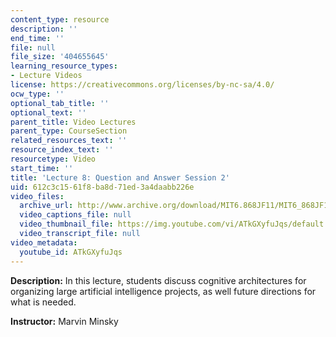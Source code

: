```yaml
---
content_type: resource
description: ''
end_time: ''
file: null
file_size: '404655645'
learning_resource_types:
- Lecture Videos
license: https://creativecommons.org/licenses/by-nc-sa/4.0/
ocw_type: ''
optional_tab_title: ''
optional_text: ''
parent_title: Video Lectures
parent_type: CourseSection
related_resources_text: ''
resource_index_text: ''
resourcetype: Video
start_time: ''
title: 'Lecture 8: Question and Answer Session 2'
uid: 612c3c15-61f8-ba8d-71ed-3a4daabb226e
video_files:
  archive_url: http://www.archive.org/download/MIT6.868JF11/MIT6_868JF11_lec08_300k.mp4
  video_captions_file: null
  video_thumbnail_file: https://img.youtube.com/vi/ATkGXyfuJqs/default.jpg
  video_transcript_file: null
video_metadata:
  youtube_id: ATkGXyfuJqs
---
```


**Description:** In this lecture, students discuss cognitive architectures for organizing large artificial intelligence projects, as well future directions for what is needed.

**Instructor:** Marvin Minsky

